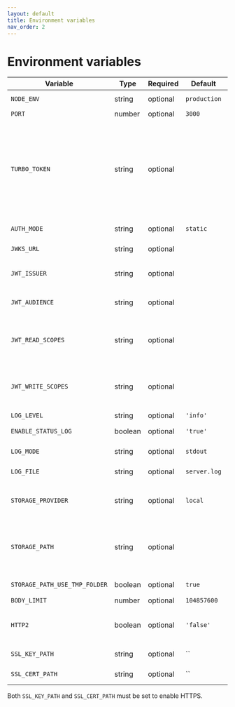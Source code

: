 ```yaml
---
layout: default
title: Environment variables
nav_order: 2
---
```


# Environment variables

| Variable | Type | Required | Default | Description |
| -- | -- | -- | -- | -- |
| `NODE_ENV` | string | optional | `production` | Possible values are `development` or `production`|
| `PORT` | number | optional | `3000` |   |
| `TURBO_TOKEN` | string | optional |  | Secret token used for the authentication. Required if `AUTH_MODE` is undefined or `static`. You can specify multiple tokens separated by comma (e.g. `TURBO_TOKEN=token1,token2,token3`). The value must be the same one provided for the `token` parameter of the `build` script. See enable [custom remote caching](https://ducktors.github.io/turborepo-remote-cache/custom-remote-caching) in a Turborepo monorepo |
| `AUTH_MODE` | string | optional | `static` | Which authentication mode to use, possible values are `static` or `jwt`|
| `JWKS_URL` | string | optional | | JWKS metadata url for retrieving public keys for verifying JWTs|
| `JWT_ISSUER` | string | optional | | JWT Issuer, optional even if using JWT authentication, to match `iss` field in JWT.
| `JWT_AUDIENCE` | string | optional | | JWT Audience, optional even if using JWT authentication, to match `aud` field in JWT.
| `JWT_READ_SCOPES` | string | optional | | If specified, one of the scopes listed here must be present in order to read from the cache. You can specify multiple options with a comma-delimited string of scopes.
| `JWT_WRITE_SCOPES` | string | optional | | If specified, one of the scopes listed here must be present in order to write to the cache. You can specify multiple options with a comma-delimited string of scopes.
| `LOG_LEVEL` | string | optional | `'info'` | Possibile values are [one of these](https://github.com/ducktors/turborepo-remote-cache/blob/main/src/logger.ts#L3) |
| `ENABLE_STATUS_LOG` | boolean | optional | `'true'` | Enable/Disable logging for the status endpoint |
| `LOG_MODE` | string | optional | `stdout` | Setting it to 'file' enables writing logs to file |
| `LOG_FILE` | string | optional | `server.log` | Path and file name where save .log file (e.g. /path/to/my/file.log) |
| `STORAGE_PROVIDER` | string | optional | `local` | Possible values are `local`, `s3`, `google-cloud-storage` or `azure-blob-storage`. Use this var to choose the storage provider. |
| `STORAGE_PATH` | string | optional |  | Caching folder under `/tmp` if `STORAGE_PROVIDER` is set to `local`. If `STORAGE_PROVIDER` is set to `s3`, `google-cloud-storage` or `azure-blob-storage`, this will be the name of the bucket. |
| `STORAGE_PATH_USE_TMP_FOLDER` | boolean | optional | `true` | Uses the system tmp folder as a prefix to `STORAGE_PATH` |
| `BODY_LIMIT` | number | optional | `104857600` | The limit for artifact upload size  |
| `HTTP2` | boolean | optional | `'false'` | If set to `true`, the server will use the HTTP/2 protocol, which helps bypass the 32MB payload size limit in Cloud Run |
| `SSL_KEY_PATH` | string | optional | `` | If set, enables HTTPS using the key file at the specified path. |
| `SSL_CERT_PATH` | string | optional | `` | If set, enables HTTPS using the certificate file at the specified path. |

Both `SSL_KEY_PATH` and `SSL_CERT_PATH` must be set to enable HTTPS.

